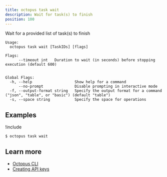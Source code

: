 ```yaml
---
title: octopus task wait
description: Wait for task(s) to finish
position: 100
---
```


Wait for a provided list of task(s) to finish


```text
Usage:
  octopus task wait [TaskIDs] [flags]

Flags:
      --timeout int   Duration to wait (in seconds) before stopping execution (default 600)


Global Flags:
  -h, --help                   Show help for a command
      --no-prompt              Disable prompting in interactive mode
  -f, --output-format string   Specify the output format for a command ("json", "table", or "basic") (default "table")
  -s, --space string           Specify the space for operations

```

## Examples

!include <samples-instance>


```text
$ octopus task wait

```

## Learn more

- [Octopus CLI](/docs/octopus-rest-api/cli/index.md)
- [Creating API keys](/docs/octopus-rest-api/how-to-create-an-api-key.md)